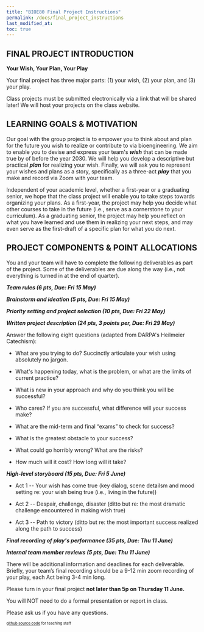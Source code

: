 ```yaml
---
title: "BIOE80 Final Project Instructions"
permalink: /docs/final_project_instructions
last_modified_at: 
toc: true
---
```


## FINAL PROJECT INTRODUCTION

**Your Wish, Your Plan, Your Play**

Your final project has three major parts: (1) your wish, (2) your plan, and (3) your play.  

Class projects must be submitted electronically via a link that will be shared later! We will host your projects on the class website.

## LEARNING GOALS & MOTIVATION

Our goal with the group project is to empower you to think about and plan for the future you wish to realize or contribute to via bioengineering.  We aim to enable you to devise and express your team's ***wish*** that can be made true by of before the year 2030.  We will help you develop a descriptive but practical ***plan*** for realizing your wish.  Finally, we will ask you to represent your wishes and plans as a story, specifically as a three-act ***play*** that you make and record via Zoom with your team.   

Independent of your academic level, whether a first-year or a graduating senior, we hope that the class project will enable you to take steps towards organizing your plans.  As a first-year, the project may help you decide what other courses to take in the future (i.e., serve as a cornerstone to your curriculum).  As a graduating senior, the project may help you reflect on what you have learned and use them in realizing your next steps, and may even serve as the first-draft of a specific plan for what you do next.  

## PROJECT COMPONENTS & POINT ALLOCATIONS

You and your team will have to complete the following deliverables as part of the project.  Some of the deliverables are due along the way (i.e., not everything is turned in at the end of quarter).

***Team rules (6 pts, Due: Fri 15 May)***  

***Brainstorm and ideation (5 pts, Due: Fri 15 May)***  

***Priority setting and project selection (10 pts, Due: Fri 22 May)***  

***Written project description (24 pts, 3 points per, Due: Fri 29 May)***  

Answer the following eight questions (adapted from DARPA's Heilmeier Catechism):

- What are you trying to do? Succinctly articulate your wish using absolutely no jargon.

- What's happening today, what is the problem, or what are the limits of current practice?

- What is new in your approach and why do you think you will be successful?

- Who cares? If you are successful, what difference will your success make?

- What are the mid-term and final “exams” to check for success?

- What is the greatest obstacle to your success?

- What could go horribly wrong? What are the risks?

- How much will it cost?  How long will it take?

***High-level storyboard (15 pts, Due: Fri 5 June)*** 

- Act 1 -- Your wish has come  true 
  (key dialog, scene detailsm and mood setting re: your wish being true (i.e., living in the future)) 

- Act 2 -- Despair, challenge, disaster 
  (ditto but re: the most dramatic challenge encountered in making wish true)

- Act 3 -- Path to victory 
  (ditto but re: the most important success realized along the path to success)
    
***Final recording of play's performance (35 pts,  Due: Thu 11 June)***
	
***Internal team member reviews (5 pts,   Due: Thu 11 June)***

There will be additional information and deadlines for each deliverable.
Briefly, your team’s final recording should be a 9-12 min zoom recording of your play, each Act being 3-4 min long. 

Please turn in your final project **not later than 5p on Thursday 11 June.** 

You will NOT need to do a formal presentation or report in class.   

Please ask us if you have any questions.   


<sub><sup> [github source code](https://github.com/Stanford-BioE80/Stanford-BioE80.github.io/edit/master/_docs/final_project_instructions.md) for teaching staff <sub><sup>
